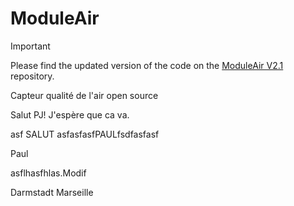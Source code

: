 # ModuleAir

> [!IMPORTANT]  
> Please find the updated version of the code on the [ModuleAir V2.1](https://github.com/aircarto/ModuleAir_V2.1) repository.

Capteur qualité de l'air open source

Salut PJ! J'espère que ca va.

asf
SALUT asfasfasfPAULfsdfasfasf

Paul

asflhasfhlas.Modif

Darmstadt
Marseille
